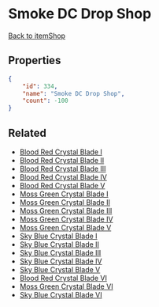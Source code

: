 # Smoke DC Drop Shop

<no description available>

[Back to itemShop](../item-shops.md)

## Properties

```json
{
    "id": 334,
    "name": "Smoke DC Drop Shop",
    "count": -100
}
```

## Related

- [Blood Red Crystal Blade I](../items/9581-blood-red-crystal-blade-i.md)
- [Blood Red Crystal Blade II](../items/9582-blood-red-crystal-blade-ii.md)
- [Blood Red Crystal Blade III](../items/9583-blood-red-crystal-blade-iii.md)
- [Blood Red Crystal Blade IV](../items/9584-blood-red-crystal-blade-iv.md)
- [Blood Red Crystal Blade V](../items/9585-blood-red-crystal-blade-v.md)
- [Moss Green Crystal Blade I](../items/9586-moss-green-crystal-blade-i.md)
- [Moss Green Crystal Blade II](../items/9587-moss-green-crystal-blade-ii.md)
- [Moss Green Crystal Blade III](../items/9588-moss-green-crystal-blade-iii.md)
- [Moss Green Crystal Blade IV](../items/9589-moss-green-crystal-blade-iv.md)
- [Moss Green Crystal Blade V](../items/9590-moss-green-crystal-blade-v.md)
- [Sky Blue Crystal Blade I](../items/9591-sky-blue-crystal-blade-i.md)
- [Sky Blue Crystal Blade II](../items/9592-sky-blue-crystal-blade-ii.md)
- [Sky Blue Crystal Blade III](../items/9593-sky-blue-crystal-blade-iii.md)
- [Sky Blue Crystal Blade IV](../items/9594-sky-blue-crystal-blade-iv.md)
- [Sky Blue Crystal Blade V](../items/9595-sky-blue-crystal-blade-v.md)
- [Blood Red Crystal Blade VI](../items/19718-blood-red-crystal-blade-vi.md)
- [Moss Green Crystal Blade VI](../items/19720-moss-green-crystal-blade-vi.md)
- [Sky Blue Crystal Blade VI](../items/19722-sky-blue-crystal-blade-vi.md)

